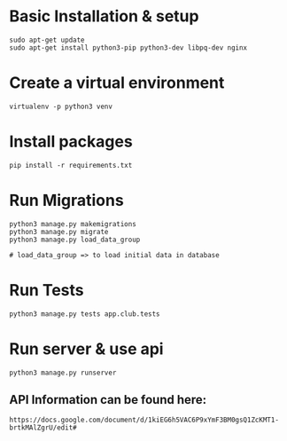 
# Basic Installation & setup


```
sudo apt-get update
sudo apt-get install python3-pip python3-dev libpq-dev nginx
```


# Create a virtual environment

```
virtualenv -p python3 venv
```


# Install packages

```
pip install -r requirements.txt
```


# Run Migrations

```
python3 manage.py makemigrations
python3 manage.py migrate
python3 manage.py load_data_group

# load_data_group => to load initial data in database

```

# Run Tests

```
python3 manage.py tests app.club.tests

```

# Run server & use api

```
python3 manage.py runserver
```

## API Information can be found here: 

```
https://docs.google.com/document/d/1kiEG6h5VAC6P9xYmF3BM0gsQ1ZcKMT1-brtkMAlZgrU/edit#
```
